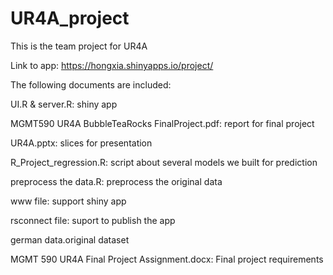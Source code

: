 # UR4A_project
This is the team project for UR4A

Link to app:
https://hongxia.shinyapps.io/project/ 


The following documents are included:

UI.R & server.R: shiny app 

MGMT590 UR4A BubbleTeaRocks FinalProject.pdf: report for final project

UR4A.pptx: slices for presentation

R_Project_regression.R: script about several models we built for prediction

preprocess the data.R: preprocess the original data 

www file: support shiny app

rsconnect file: suport to publish the app

german data.original dataset

MGMT 590 UR4A Final Project Assignment.docx: Final project requirements



